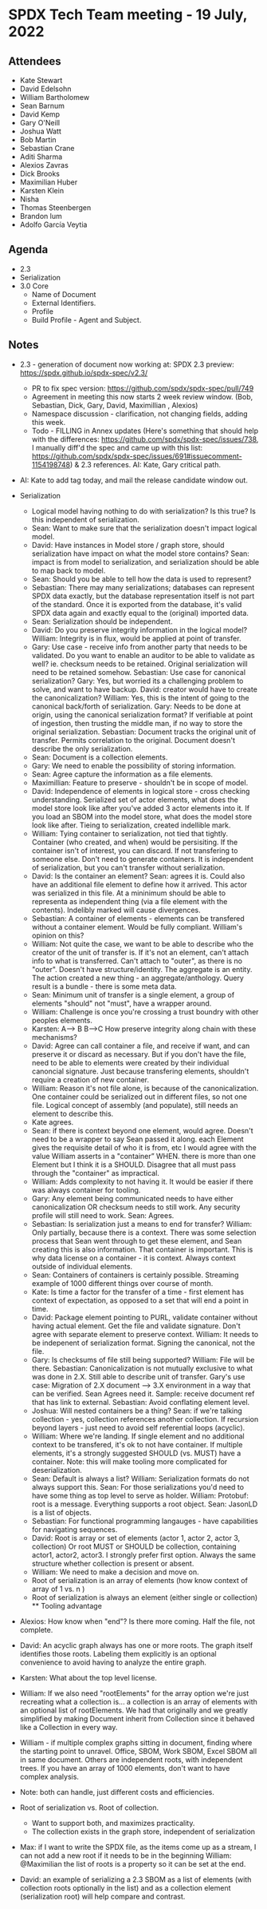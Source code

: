 # SPDX Tech Team meeting - 19 July, 2022

## Attendees
* Kate Stewart
* David Edelsohn
* William Bartholomew
* Sean Barnum
* David Kemp
* Gary O'Neill
* Joshua Watt
* Bob Martin
* Sebastian Crane
* Aditi Sharma
* Alexios Zavras
* Dick Brooks
* Maximilian Huber
* Karsten Klein
* Nisha
* Thomas Steenbergen
* Brandon lum
* Adolfo García Veytia

## Agenda
* 2.3
* Serialization
* 3.0 Core
  * Name of Document
  * External Identifiers.
  * Profile
  * Build Profile - Agent and Subject. 

## Notes
* 2.3 - generation of document now working at: SPDX 2.3 preview: https://spdx.github.io/spdx-spec/v2.3/
  * PR to fix spec version: https://github.com/spdx/spdx-spec/pull/749
  * Agreement in meeting this now starts 2 week review window.  (Bob, Sebastian, Dick, Gary, David, Maximillian , Alexios) 
  * Namespace discussion - clarification, not changing fields, adding this week.
  * Todo - FILLING in Annex updates (Here's something that should help with the differences: https://github.com/spdx/spdx-spec/issues/738, I manually diff'd the spec and came up with this list: https://github.com/spdx/spdx-spec/issues/691#issuecomment-1154198748)  & 2.3 references.   AI:  Kate,  Gary critical path. 
 * AI:  Kate to add tag today, and mail the release candidate window out. 

* Serialization
  * Logical model having nothing to do with serialization?  Is this true?  Is this independent of serialization. 
  * Sean:  Want to make sure that the serialization doesn't impact logical model.   
  * David:  Have instances in Model store / graph store,  should serialization have impact on what the model store contains?   Sean: impact is from model to serialization,  and serialization should be able to map back to model.
  * Sean: Should you be able to tell how the data is used to represent?
  * Sebastian:  There may many serializations; databases can represent SPDX data exactly, but the database representation itself is not part of the standard. Once it is exported from the database, it's valid SPDX data again and exactly equal to the (original) imported data.
  * Sean: Serialization should be independent.
  * David: Do you preserve integrity information in the logical model?    William:  Integrity is in flux, would be applied at point of transfer. 
  * Gary:  Use case - receive info from another party that needs to be validated.   Do you want to enable an auditor to be able to validate as well?   ie. checksum needs to be retained.   Original serialization will need to be retained somehow.   Sebastian:  Use case for canonical serialization?   Gary: Yes, but worried its a challenging problem to solve, and want to have backup.  David: creator would have to create the canonicalization?  William: Yes, this is the intent of going to the canonical back/forth of serialization.   Gary:  Needs to be done at origin, using the canonical serialization format?   If verifiable at point of ingestion, then trusting the middle man, if no way to store the original serialization.   Sebastian:  Document tracks the original unit of transfer.   Permits correlation to the original.   Document doesn't describe the only serialization. 
  * Sean: Document is a collection elements.  
  * Gary: We need to enable the possibility of storing information.   
  * Sean: Agree capture the information as a file elements. 
  * Maximillian:  Feature to preserve - shouldn't be in scope of model. 
  * David:  Independence of elements in logical store - cross checking understanding.   Serialized set of actor elements,  what does the model store look like after you've added 3 actor elements into it.    If you load an SBOM into the model store, what does the model store look like after.   Tieing to serialization, created indellible mark. 
  * William:  Tying container to serialization, not tied that tightly.   Container (who created, and when) would be persisiting.    If the container isn't of interest, you can discard.    If not transfering to someone else.   Don't need to generate containers.   It is independent of serialization, but you can't transfer without serialization.  
  * David: Is the container an element?   Sean:  agrees it is.    Could also have an additional file element to define how it arrived.   This actor was serialized in this file.   At a mininimum should be able to representa as independent thing (via a file element with the contents).    Indelibly marked will cause divergences. 
  * Sebastian: A container of elements - elements can be transfered without a container element.   Would be fully compliant. William's opinion on this?
  * William: Not quite the case,  we want to be able to describe who the creator of the unit of transfer is.   If it's not an element, can't attach info to what is transferred.   Can't attach to "outer", as there is no "outer".   Doesn't have structure/identity.    The aggregate is an entity.   The action created a new thing - an aggregate/anthology.   Query result is a bundle - there is some meta data.   
  * Sean: Minimum unit of transfer is a single element,  a group of elements "should" not "must", have a wrapper around. 
  * William:  Challenge is once you're crossing a trust boundry with other peoples elements.
  * Karsten:   A--> B   B-->C  How preserve integrity along chain with these mechanisms? 
  * David:  Agree can call container a file, and receive if want, and can preserve it or discard as necessary.   But if you don't have the file,  need to be able to elements were created by their individual canoncial signature.  Just because transfering elements, shouldn't require a creation of new container.
  * William:  Reason it's not file alone, is because of the canonicalization.   One container could be serialized out in different files,  so not one file.  Logical concept of assembly (and populate), still needs an element to describe this.
  * Kate agrees.
  * Sean: if there is context beyond one element,  would agree.   Doesn't need to be a wrapper to say Sean passed it along. each Element gives the requisite detail of who it is from, etc I would agree with the value William asserts in a "container” WHEN. there is more than one Element but I think it is a SHOULD.   Disagree that all must pass through the "container" as impractical.
  * William: Adds complexity to not having it.   It would be easier if there was always container for tooling. 
  * Gary: Any element being communicated needs to have either canonicalization OR checksum needs to still work.  Any security profile will still need to work.    Sean:  Agrees.
  * Sebastian:  Is serialization just a means to end for transfer?   William:  Only partially, because there is a context.   There was some selection process that Sean went through to get these element, and Sean creating this is also information.  That container is important.   This is why data license on a container - it is context.   Always context outside of individual elements. 
  * Sean:  Containers of containers is certainly possible.   Streaming example of 1000 different things over course of month.   
  * Kate:  Is time a factor for the transfer of a time - first element has context of expectation, as opposed to a set that will end a point in time.  
  * David:  Package element pointing to PURL,  validate container without having actual element.    Get the file and validate signature.   Don't agree with separate element to preserve context.   William:  It needs to be indepenent of serialization format.  Signing the canonical, not the file. 
  * Gary: Is checksums of file still being supported?   William:  File will be there.   Sebastian: Canonicalization is not mutually exclusive to what was done in 2.X.   Still able to describe unit of transfer.   Gary's use case:  Migration of 2.X document --> 3.X environment in a way that can be verified.  Sean Agrees need it.   Sample:  receive document ref that has link to external.   Sebastian:  Avoid conflating element level. 
  * Joshua: Will nested containers be a thing?   Sean:  if we're talking collection - yes, collection references another collection.  If recursion beyond layers - just need to avoid self referential loops (acyclic).
  * William:  Where we're landing.  If single element and no additional context to be transfered, it's ok to not have container.  If multiple elements, it's a strongly suggested SHOULD (vs. MUST) have a container.   Note: this will make tooling more complicated for deserialization.   
  * Sean: Default is always a list?  William:  Serialization formats do not always support this.   Sean: For those serializations you'd need to have some thing as top level to serve as holder.   William:  Protobuf: root is a message.  Everything supports a root object.   Sean: JasonLD is a list of objects. 
  * Sebastian: For functional programming langauges - have capabilities for navigating sequences.
  * David: Root is array or set of elements (actor 1, actor 2, actor 3, collection) Or root MUST or SHOULD be collection, containing actor1, actor2, actor3. I strongly prefer first option.  Always the same structure whether collection is present or absent.
  * William: We need to make a decision and move on.
  * Root of serialization is an array of elements (how know context of array of 1 vs. n )
  * Root of serialization is always an element (either single or collection)   ** Tooling advantage
* Alexios:  How know when "end"?   Is there more coming.   Half the file, not complete.  
* David: An acyclic graph always has one or more roots.  The graph itself identifies those roots.  Labeling them explicitly is an optional convenience to avoid having to analyze the entire graph.
* Karsten: What about the top level license. 
* William: If we also need "rootElements" for the array option we're just recreating what a collection is... a collection is an array of elements with an optional list of rootElements.  We had that originally and we greatly simplified by making Document inherit from Collection since it behaved like a Collection in every way.
* William - if multiple complex graphs sitting in document, finding where the starting point to unravel.   Office, SBOM, Work SBOM, Excel SBOM all in same document.   Others are independent roots, with independent trees. 
If you have an array of 1000 elements, don't want to have complex analysis. 
* Note: both can handle, just different costs and efficiencies. 

* Root of serialization vs. Root of collection.
  * Want to support both,  and maximizes practicality.
  * The collection exists in the graph store, independent of serialization
* Max: if I want to write the SPDX file, as the items come up as a stream, I can not add a new root if it needs to be in the beginning  William: @Maximilian the list of roots is a property so it can be set at the end.
* David: an example of serializing a 2.3 SBOM as a list of elements (with collection roots optionally in the list) and as a collection element (serialization root) will help compare and contrast.

